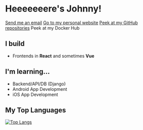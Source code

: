 # Heeeeeeere's Johnny!
[Send me an email](mailto:lostmypillow@icloud.com)
 [Go to my personal website](https://lostmypillow.github.io)
[Peek at my GitHub repositories](https://github.com/lostmypillow?tab=repositories)
Peek at my Docker Hub


## I build
- Frontends in __React__ and sometimes __Vue__

## I'm learning...
- Backend/API/DB (Django)
- Android App Development 
- iOS App Development

## My Top Languages
[![Top Langs](https://github-readme-stats.vercel.app/api/top-langs/?username=lostmypillow)](https://github.com/anuraghazra/github-readme-stats)

<!--
**lostmypillow/lostmypillow** is a ✨ _special_ ✨ repository because its `README.md` (this file) appears on your GitHub profile.

Here are some ideas to get you started:

- 🔭 I’m currently working on ...
- 🌱 I’m currently learning ...
- 👯 I’m looking to collaborate on ...
- 🤔 I’m looking for help with ...
- 💬 Ask me about ...
- 📫 How to reach me: ...
- 😄 Pronouns: ...
- ⚡ Fun fact: ...
-->

